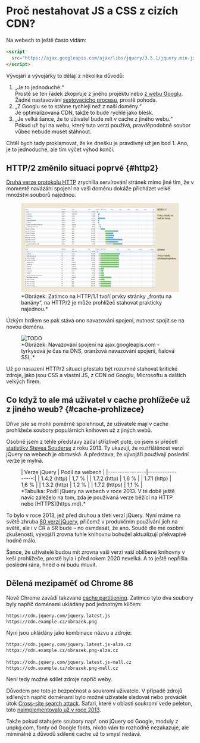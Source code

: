 # Proč nestahovat JS a CSS z cizích CDN?

Na webech to ještě často vídám:

```html
<script 
  src="https://ajax.googleapis.com/ajax/libs/jquery/3.5.1/jquery.min.js">
</script>
```

Vývojáři a vývojářky to dělají z několika důvodů:

1. „Je to jednoduché.“  
Prostě se ten řádek zkopíruje z jiného projektu nebo [z webu Googlu](https://developers.google.com/speed/libraries). Žádné nastavování [sestovacícho procesu](rozcestnik-npm-node.md), prostě pohoda.
2. „Z Googlu se to stáhne rychleji než z naší domény.“  
Je optimalizovaná CDN, takže to bude rychlé jako blesk.
3. „Je velká šance, že to uživatel bude mít v cache z jiného webu.“  
Pokud už byl na webu, který tuto verzi používá, pravděpodobně soubor vůbec nebude muset stáhnout.

Chtěl bych tady proklamovat, že ke dnešku je pravdivný už jen bod 1. Ano, je to jednoduché, ale tím výčet výhod končí.

## HTTP/2 změnilo situaci poprvé {#http2}

[Druhá verze protokolu HTTP](http-2.md) zrychlila servírování stránek mimo jiné tím, že v momentě navázání spojení na vaši doménu dokáže přicházet velké množství souborů najednou.

<figure>
<img src="../dist/images/original/http-1-vs-2.jpg" alt="HTTP/2 versus HTTP/1.1">
<figcaption markdown="1">
*Obrázek: Zatímco na HTTP/1.1 tvoří prvky stránky „frontu na banány“, na HTTP/2 je může prohlížeč stahovat prakticky najednou.*
</figcaption>
</figure>

Úzkým hrdlem se pak stává ono navazování spojení, nutnost spojit se na novou doménu.

<figure>
<img src="../dist/images/original/navazovani-spojeni.jpg" alt="TODO">
<figcaption markdown="1">
*Obrázek: Navazování spojení na ajax.googleapis.com - tyrkysová je čas na DNS, oranžová navazování spojení, fialová SSL.*
<!-- TODO https://www.webpagetest.org/result/201026_DiKK_7a9233aad4f42b37101343ef2a1471e1/ -->
</figcaption>
</figure>

Už po nasazení HTTP/2 situaci přestalo být rozumné stahovat kritické zdroje, jako jsou CSS a vlastní JS, z CDN od Googlu, Microsoftu a dalších velkých firem.

## Co když to ale má uživatel v cache prohlížeče už z jiného weub? {#cache-prohlizece}

Dříve jste se mohli poměrně spolehnout, že uživatelé mají v cache prohlížeče soubory populárních knihoven už z jiných webů.

Osobně jsem z téhle představy začal střízlivět poté, co jsem si přečetl [statistiky Stevea Souderse](https://www.stevesouders.com/blog/2013/03/18/http-archive-jquery/) z roku 2013. Ty ukazují, že roztříštěnost verzí jQuery na webech je obrovská. A představa, že vývojáři používají poslední verze je mylná.

<figure class="f-6" markdown="1">
| Verze jQuery   | Podíl na webech  |
|----------------|-----------------:|
| 1.4.2 (http)   | 1,7 % |
| 1.7.2 (http)   | 1,6 % |
| 1.7.1 (http)   | 1,6 % |
| 1.3.2 (http)   | 1,2 % |
| 1.7.2 (https)  | 1,1 % |
<figcaption markdown="1">
*Tabulka: Podíl jQuery na webech v roce 2013. V té době ještě navíc záleželo na tom, zda je používaná verze běžící na HTTP nebo [HTTPS](https.md).*
</figcaption>
</figure>

To bylo v roce 2013, jež před druhou a třetí verzí jQuery. Nyní máme na světě zhruba [80 verzí jQuery](https://code.jquery.com/jquery/), přičemž v produkčním používání jich na světě, ale i v ČR a SR bude – no osmdesát, že ano. Soudě dle mé osobní zkušenosti, vývojáři zrovna tuhle knihovnu bohužel aktualizují překvapivě hodně málo.

Šance, že uživatelé budou mít zrovna vaši verzi vaší oblíbené knihovny v keši prohlížeče, prostě byla i před rokem 2020 nevelká. A to ještě nepřišla poslední rána, hned o ni budu mluvit.

## Dělená mezipaměť od Chrome 86

Nově Chrome zavádí takzvané [cache partitioning](https://developers.google.com/web/updates/2020/10/http-cache-partitioning). Zatímco tyto dva soubory byly napříč doménami ukládány pod jednotným klíčem:

```text
https://cdn.jquery.com/jquery.latest.js
https://cdn.example.cz/obrazek.png
```

Nyní jsou ukládány jako kombinace názvu a zdroje:

```text
https://cdn.jquery.com/jquery.latest.js-alza.cz
https://cdn.example.cz/obrazek.png-alza.cz

https://cdn.jquery.com/jquery.latest.js-mall.cz
https://cdn.example.cz/obrazek.png-mall.cz
```

Není tedy možné sdílet zdroje napříč weby.

Důvodem pro toto je bezpečnost a soukromí uživatele. V případě zdrojů sdílených napříč doménami bylo možné uživatele sledovat nebo provádět útok [Cross-site search attack](https://portswigger.net/daily-swig/new-xs-leak-techniques-reveal-fresh-ways-to-expose-user-information). Safari, které v oblasti soukromí vede peleton, toto [naimplementovalo už v roce 2013](https://bugs.webkit.org/show_bug.cgi?id=110269).

Takže pokud stahujete soubory např. ono jQuery od Google, moduly z unpkg.com, fonty od Google fonts, nikdo vám to rozhodně nezakazuje, ale miminálně z důvodů sdílené cache už to smysl nedává.

<!-- 
TODO
https://www.stefanjudis.com/notes/say-goodbye-to-resource-caching-across-sites-and-domains/
https://developers.google.com/web/updates/2020/10/http-cache-partitioning

DAlší
https://shkspr.mobi/blog/2020/10/please-stop-using-cdns-for-external-javascript-libraries/
-->
